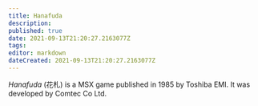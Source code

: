 ```yaml
---
title: Hanafuda
description: 
published: true
date: 2021-09-13T21:20:27.2163077Z 
tags: 
editor: markdown
dateCreated: 2021-09-13T21:20:27.2163077Z
---
```

_Hanafuda_ (<span lang='ja'>花札</span>) is a MSX game published in 1985 by Toshiba EMI.
It was developed by Comtec Co Ltd.
